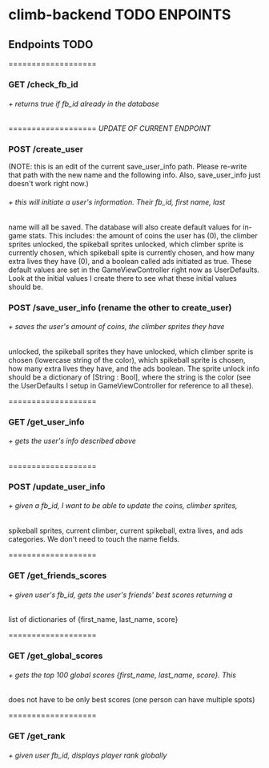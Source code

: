 # climb-backend TODO ENPOINTS

## Endpoints TODO

===================
### GET /check_fb_id
###### + returns true if fb_id already in the database

===================
*UPDATE OF CURRENT ENDPOINT*
### POST /create_user
(NOTE: this is an edit of the current save_user_info path. Please re-write that
path with the new name and the following info. Also, save_user_info just doesn't
work right now.)
###### + this will initiate a user's information. Their fb_id, first name, last
name will all be saved. The database will also create default values for in-game
stats. This includes: the amount of coins the user has (0), the climber sprites
unlocked, the spikeball sprites unlocked, which climber sprite is currently
chosen, which spikeball spite is currently chosen, and how many extra lives they
have (0), and a boolean called ads initiated as true. These default values are
set in the GameViewController right now as UserDefaults. Look at the initial
values I create there to see what these initial values should be.

### POST /save_user_info (rename the other to create_user)
###### + saves the user's amount of coins, the climber sprites they have
unlocked, the spikeball sprites they have unlocked, which climber sprite is
chosen (lowercase string of the color), which spikeball sprite is chosen,
how many extra lives they have, and the ads boolean. The sprite unlock info
should be a dictionary of [String : Bool], where the string is the color (see
the UserDefaults I setup in GameViewController for reference to all these).

===================
### GET /get_user_info
###### + gets the user's info described above

===================
### POST /update_user_info
###### + given a fb_id, I want to be able to update the coins, climber sprites,
spikeball sprites, current climber, current spikeball, extra lives, and ads
categories. We don't need to touch the name fields.

===================
### GET /get_friends_scores
###### + given user's fb_id, gets the user's friends' best scores returning a
list of dictionaries of {first_name, last_name, score}

===================
### GET /get_global_scores
###### + gets the top 100 global scores {first_name, last_name, score}. This
does not have to be only best scores (one person can have multiple spots)

===================
### GET /get_rank
###### + given user fb_id, displays player rank globally
